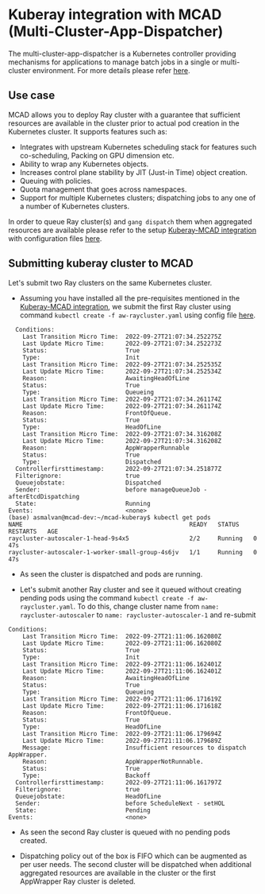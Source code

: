# Kuberay integration with MCAD (Multi-Cluster-App-Dispatcher)

The multi-cluster-app-dispatcher is a Kubernetes controller providing mechanisms for applications to manage batch jobs in a single or multi-cluster environment. For more details please refer [here](https://github.com/IBM/multi-cluster-app-dispatcher).

## Use case

MCAD allows you to deploy Ray cluster with a guarantee that sufficient resources are available in the cluster prior to actual pod creation in the Kubernetes cluster. It supports features such as:
   
- Integrates with upstream Kubernetes scheduling stack for features such co-scheduling, Packing on GPU dimension etc.
- Ability to wrap any Kubernetes objects.
- Increases control plane stability by JIT (Just-in Time) object creation.
- Queuing with policies.
- Quota management that goes across namespaces.
- Support for multiple Kubernetes clusters; dispatching jobs to any one of a number of Kubernetes clusters.


In order to queue Ray cluster(s) and `gang dispatch` them when aggregated resources are available please refer to the setup [Kuberay-MCAD integration](https://github.com/IBM/multi-cluster-app-dispatcher/blob/quota-management/doc/usage/examples/kuberay/kuberay-mcad.md) with configuration files [here](https://github.com/IBM/multi-cluster-app-dispatcher/tree/quota-management/doc/usage/examples/kuberay/config).

## Submitting kuberay cluster to MCAD

Let's submit two Ray clusters on the same Kubernetes cluster.

- Assuming you have installed all the pre-requisites mentioned in the [Kuberay-MCAD integration](https://github.com/IBM/multi-cluster-app-dispatcher/blob/quota-management/doc/usage/examples/kuberay/kuberay-mcad.md), we submit the first Ray cluster using command `kubectl create -f aw-raycluster.yaml` using config file [here](https://github.com/IBM/multi-cluster-app-dispatcher/blob/quota-management/doc/usage/examples/kuberay/config/aw-raycluster.yaml).

```
  Conditions:
    Last Transition Micro Time:  2022-09-27T21:07:34.252275Z
    Last Update Micro Time:      2022-09-27T21:07:34.252273Z
    Status:                      True
    Type:                        Init
    Last Transition Micro Time:  2022-09-27T21:07:34.252535Z
    Last Update Micro Time:      2022-09-27T21:07:34.252534Z
    Reason:                      AwaitingHeadOfLine
    Status:                      True
    Type:                        Queueing
    Last Transition Micro Time:  2022-09-27T21:07:34.261174Z
    Last Update Micro Time:      2022-09-27T21:07:34.261174Z
    Reason:                      FrontOfQueue.
    Status:                      True
    Type:                        HeadOfLine
    Last Transition Micro Time:  2022-09-27T21:07:34.316208Z
    Last Update Micro Time:      2022-09-27T21:07:34.316208Z
    Reason:                      AppWrapperRunnable
    Status:                      True
    Type:                        Dispatched
  Controllerfirsttimestamp:      2022-09-27T21:07:34.251877Z
  Filterignore:                  true
  Queuejobstate:                 Dispatched
  Sender:                        before manageQueueJob - afterEtcdDispatching
  State:                         Running
Events:                          <none>
(base) asmalvan@mcad-dev:~/mcad-kuberay$ kubectl get pods
NAME                                               READY   STATUS    RESTARTS   AGE
raycluster-autoscaler-1-head-9s4x5                 2/2     Running   0          47s
raycluster-autoscaler-1-worker-small-group-4s6jv   1/1     Running   0          47s
```

- As seen the cluster is dispatched and pods are running.

- Let's submit another Ray cluster and see it queued without creating pending pods using the command `kubectl create -f aw-raycluster.yaml`. To do this, change cluster name from `name: raycluster-autoscaler` to `name: raycluster-autoscaler-1` and re-submit

```
Conditions:
    Last Transition Micro Time:  2022-09-27T21:11:06.162080Z
    Last Update Micro Time:      2022-09-27T21:11:06.162080Z
    Status:                      True
    Type:                        Init
    Last Transition Micro Time:  2022-09-27T21:11:06.162401Z
    Last Update Micro Time:      2022-09-27T21:11:06.162401Z
    Reason:                      AwaitingHeadOfLine
    Status:                      True
    Type:                        Queueing
    Last Transition Micro Time:  2022-09-27T21:11:06.171619Z
    Last Update Micro Time:      2022-09-27T21:11:06.171618Z
    Reason:                      FrontOfQueue.
    Status:                      True
    Type:                        HeadOfLine
    Last Transition Micro Time:  2022-09-27T21:11:06.179694Z
    Last Update Micro Time:      2022-09-27T21:11:06.179689Z
    Message:                     Insufficient resources to dispatch AppWrapper.
    Reason:                      AppWrapperNotRunnable.
    Status:                      True
    Type:                        Backoff
  Controllerfirsttimestamp:      2022-09-27T21:11:06.161797Z
  Filterignore:                  true
  Queuejobstate:                 HeadOfLine
  Sender:                        before ScheduleNext - setHOL
  State:                         Pending
Events:                          <none>
```


- As seen the second Ray cluster is queued with no pending pods created. 

- Dispatching policy out of the box is FIFO which can be augmented as per user needs. The second cluster will be dispatched when additional aggregated resources are available in the cluster or the first AppWrapper Ray cluster is deleted.

